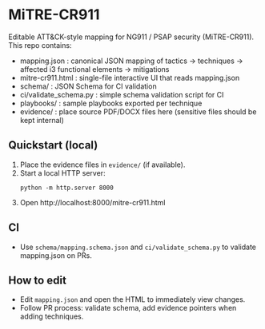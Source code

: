 # MiTRE-CR911

Editable ATT&CK-style mapping for NG911 / PSAP security (MiTRE-CR911).
This repo contains:
- mapping.json : canonical JSON mapping of tactics → techniques → affected i3 functional elements → mitigations
- mitre-cr911.html : single-file interactive UI that reads mapping.json
- schema/ : JSON Schema for CI validation
- ci/validate_schema.py : simple schema validation script for CI
- playbooks/ : sample playbooks exported per technique
- evidence/ : place source PDF/DOCX files here (sensitive files should be kept internal)

## Quickstart (local)
1. Place the evidence files in `evidence/` (if available).
2. Start a local HTTP server:
   ```
   python -m http.server 8000
   ```
3. Open http://localhost:8000/mitre-cr911.html

## CI
- Use `schema/mapping.schema.json` and `ci/validate_schema.py` to validate mapping.json on PRs.

## How to edit
- Edit `mapping.json` and open the HTML to immediately view changes.
- Follow PR process: validate schema, add evidence pointers when adding techniques.

